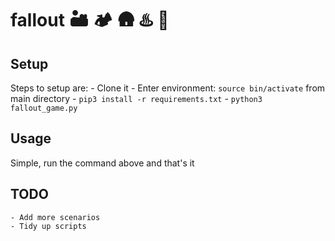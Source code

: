 # fallout :desert: :camping: :hut: :hotsprings: :ferris_wheel:


## Setup

Steps to setup are:
    - Clone it
    - Enter environment: `source bin/activate` from main directory
    - `pip3 install -r requirements.txt`
    - `python3 fallout_game.py`

## Usage

Simple, run the command above and that's it

## TODO

    - Add more scenarios
    - Tidy up scripts

